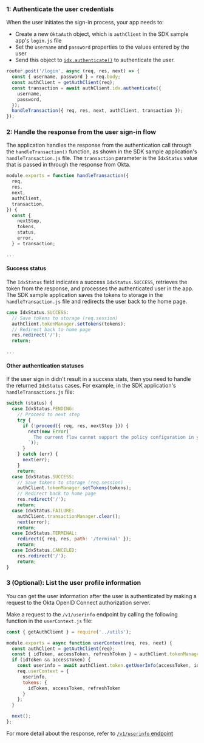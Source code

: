 ### 1: Authenticate the user credentials

When the user initiates the sign-in process, your app needs to:

* Create a new `OktaAuth` object, which is `authClient` in the SDK sample app's `login.js` file
* Set the `username` and `password` properties to the values entered by the user
* Send this object to [`idx.authenticate()`](https://github.com/okta/okta-auth-js/blob/master/docs/idx.md#idxauthenticate) to authenticate the user.

```JavaScript
router.post('/login', async (req, res, next) => {
  const { username, password } = req.body;
  const authClient = getAuthClient(req);
  const transaction = await authClient.idx.authenticate({
    username,
    password,
  });
  handleTransaction({ req, res, next, authClient, transaction });
});
```

### 2: Handle the response from the user sign-in flow

The application handles the response from the authentication call through the `handleTransaction()` function, as shown in the SDK sample application's `handleTransaction.js` file. The `transaction` parameter is the `IdxStatus` value that is passed in through the response from Okta.

```JavaScript
module.exports = function handleTransaction({
  req,
  res,
  next,
  authClient,
  transaction,
}) {
  const {
    nextStep,
    tokens,
    status,
    error,
  } = transaction;

...
```

#### Success status

The `IdxStatus` field indicates a success `IdxStatus.SUCCESS`, retrieves the token from the response, and processes the authenticated user in the app. The SDK sample application saves the tokens to storage in the `handleTransaction.js` file and redirects the user back to the home page.

```JavaScript
case IdxStatus.SUCCESS:
  // Save tokens to storage (req.session)
  authClient.tokenManager.setTokens(tokens);
  // Redirect back to home page
  res.redirect('/');
  return;

...

```

#### Other authentication statuses

If the user sign in didn't result in a success stats, then you need to handle the returned `IdxStatus` cases. For example, in the SDK application's `handleTransactions.js` file:

```JavaScript
switch (status) {
  case IdxStatus.PENDING:
    // Proceed to next step
    try {
      if (!proceed({ req, res, nextStep })) {
        next(new Error(`
          The current flow cannot support the policy configuration in your org.
        `));
      }
    } catch (err) {
      next(err);
    }
    return;
  case IdxStatus.SUCCESS:
    // Save tokens to storage (req.session)
    authClient.tokenManager.setTokens(tokens);
    // Redirect back to home page
    res.redirect('/');
    return;
  case IdxStatus.FAILURE:
    authClient.transactionManager.clear();
    next(error);
    return;
  case IdxStatus.TERMINAL:
    redirect({ req, res, path: '/terminal' });
    return;
  case IdxStatus.CANCELED:
    res.redirect('/');
    return;
}

```

### 3 (Optional): List the user profile information

You can get the user information after the user is authenticated by making a request to the Okta OpenID Connect authorization server.

Make a request to the `/v1/userinfo` endpoint by calling the following function in the `userContext.js` file:

```javascript
const { getAuthClient } = require('../utils');

module.exports = async function userContext(req, res, next) {
  const authClient = getAuthClient(req);
  const { idToken, accessToken, refreshToken } = authClient.tokenManager.getTokensSync();
  if (idToken && accessToken) {
    const userinfo = await authClient.token.getUserInfo(accessToken, idToken);
    req.userContext = {
      userinfo,
      tokens: {
        idToken, accessToken, refreshToken
      }
    };
  }

  next();
};
```

 For more detail about the response, refer to [`/v1/userinfo` endpoint](/docs/reference/api/oidc/#userinfo)
